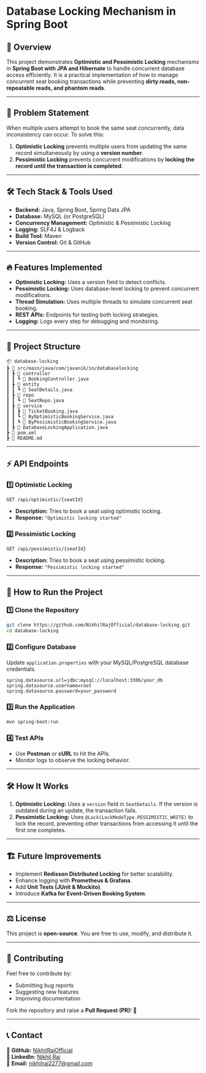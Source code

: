 # Database Locking Mechanism in Spring Boot

## 📌 Overview
This project demonstrates **Optimistic and Pessimistic Locking** mechanisms in **Spring Boot with JPA and Hibernate** to handle concurrent database access efficiently. It is a practical implementation of how to manage concurrent seat booking transactions while preventing **dirty reads, non-repeatable reads, and phantom reads**.

---

## 🚀 Problem Statement
When multiple users attempt to book the same seat concurrently, data inconsistency can occur. To solve this:
1. **Optimistic Locking** prevents multiple users from updating the same record simultaneously by using a **version number**.
2. **Pessimistic Locking** prevents concurrent modifications by **locking the record until the transaction is completed**.

---

## 🛠️ Tech Stack & Tools Used
- **Backend:** Java, Spring Boot, Spring Data JPA
- **Database:** MySQL (or PostgreSQL)
- **Concurrency Management:** Optimistic & Pessimistic Locking
- **Logging:** SLF4J & Logback
- **Build Tool:** Maven
- **Version Control:** Git & GitHub

---

## 🔥 Features Implemented
- **Optimistic Locking:** Uses a version field to detect conflicts.
- **Pessimistic Locking:** Uses database-level locking to prevent concurrent modifications.
- **Thread Simulation:** Uses multiple threads to simulate concurrent seat booking.
- **REST APIs:** Endpoints for testing both locking strategies.
- **Logging:** Logs every step for debugging and monitoring.

---

## 📂 Project Structure
```
📦 database-locking
┣ 📂 src/main/java/com/javanik/in/databaselocking
┃ ┣ 📂 controller
┃ ┃ ┗ 📜 BookingController.java
┃ ┣ 📂 entity
┃ ┃ ┗ 📜 SeatDetails.java
┃ ┣ 📂 repo
┃ ┃ ┗ 📜 SeatRepo.java
┃ ┣ 📂 service
┃ ┃ ┣ 📜 TicketBooking.java
┃ ┃ ┗ 📜 ByOptimisticBookingService.java
┃ ┃ ┗ 📜 ByPessimisticBookingService.java
┃ ┣ 📜 DatabaseLockingApplication.java
┣ 📜 pom.xml
┣ 📜 README.md
```

---

## ⚡ API Endpoints

### 1️⃣ **Optimistic Locking**
```http
GET /api/optimistic/{seatId}
```
- **Description:** Tries to book a seat using optimistic locking.
- **Response:** `"Optimistic locking started"`

### 2️⃣ **Pessimistic Locking**
```http
GET /api/pessimistic/{seatId}
```
- **Description:** Tries to book a seat using pessimistic locking.
- **Response:** `"Pessimistic locking started"`

---

## 📌 How to Run the Project
### 1️⃣ Clone the Repository
```sh
git clone https://github.com/NikhilRajOfficial/database-locking.git
cd database-locking
```

### 2️⃣ Configure Database
Update `application.properties` with your MySQL/PostgreSQL database credentials.
```properties
spring.datasource.url=jdbc:mysql://localhost:3306/your_db
spring.datasource.username=root
spring.datasource.password=your_password
```

### 3️⃣ Run the Application
```sh
mvn spring-boot:run
```

### 4️⃣ Test APIs
- Use **Postman** or **cURL** to hit the APIs.
- Monitor logs to observe the locking behavior.

---

## 🛠️ How It Works
1. **Optimistic Locking:** Uses a `version` field in `SeatDetails`. If the version is outdated during an update, the transaction fails.
2. **Pessimistic Locking:** Uses `@Lock(LockModeType.PESSIMISTIC_WRITE)` to lock the record, preventing other transactions from accessing it until the first one completes.

---

## 🏗️ Future Improvements
- Implement **Redisson Distributed Locking** for better scalability.
- Enhance logging with **Prometheus & Grafana**.
- Add **Unit Tests (JUnit & Mockito)**.
- Introduce **Kafka for Event-Driven Booking System**.

---

## ⚖️ License
This project is **open-source**. You are free to use, modify, and distribute it.

---

## 👥 Contributing
Feel free to contribute by:
- Submitting bug reports
- Suggesting new features
- Improving documentation

Fork the repository and raise a **Pull Request (PR)**! 🚀

---

## 📞 Contact
🔗 **GitHub:** [NikhilRajOfficial](https://github.com/NikhilRajOfficial)  
🔗 **LinkedIn:** [Nikhil Raj](https://www.linkedin.com/in/nikhilraj620/)  
📧 **Email:** nikhilraj2277@gmail.com  

